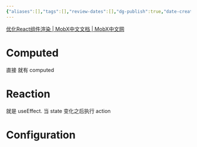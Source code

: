 ```yaml
---
{"aliases":[],"tags":[],"review-dates":[],"dg-publish":true,"date-created":"2024-02-01-Thu, 4:52:56 pm","date-modified":"2024-05-08-Wed, 3:31:44 pm","permalink":"/programming/front-end/framework/react/mobx/","dgPassFrontmatter":true}
---
```



[优化React组件渲染 | MobX中文文档 | MobX中文网](https://www.mobxjs.com/react-optimizations)

# Computed

直接 就有 computed

# Reaction

就是 useEffect. 当 state 变化之后执行 action

# Configuration
